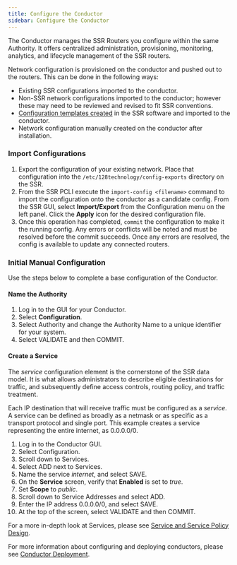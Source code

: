 ```yaml
---
title: Configure the Conductor
sidebar: Configure the Conductor
---
```

 
The Conductor manages the SSR Routers you configure within the same Authority. It offers centralized administration, provisioning, monitoring, analytics, and lifecycle management of the SSR routers. 

Network configuration is provisioned on the conductor and pushed out to the routers. This can be done in the following ways:

- Existing SSR configurations imported to the conductor. 
- Non-SSR network configurations imported to the conductor; however these may need to be reviewed and revised to fit SSR conventions.
- [Configuration templates created](config_templates.md) in the SSR software and imported to the conductor.
- Network configuration manually created on the conductor after installation. 

### Import Configurations

1. Export the configuration of your existing network. Place that configuration into the `/etc/128technology/config-exports` directory on the SSR.
2. From the SSR PCLI execute the `import-config <filename>` command to import the configuration onto the conductor as a candidate config.
	From the SSR GUI, select **Import/Export** from the Configuration menu on the left panel.
	Click the **Apply** icon for the desired configuration file. 
3. Once this operation has completed, `commit` the configuration to make it the running config. Any errors or conflicts will be noted and must be resolved before the commit succeeds. Once any errors are resolved, the config is available to update any connected routers. 

### Initial Manual Configuration

Use the steps below to complete a base configuration of the Conductor.

#### Name the Authority
1. Log in to the GUI for your Conductor.
2. Select **Configuration**.
3. Select Authority and change the Authority Name to a unique identifier for your system.
4. Select VALIDATE and then COMMIT.

#### Create a Service
The *service* configuration element is the cornerstone of the SSR data model. It is what allows administrators to describe eligible destinations for traffic, and subsequently define access controls, routing policy, and traffic treatment. 

Each IP destination that will receive traffic must be configured as a *service*. A service can be defined as broadly as a netmask or as specific as a transport protocol and single port. This example creates a service representing the entire internet, as 0.0.0.0/0.

1.	Log in to the Conductor GUI.
2.	Select Configuration.
3.	Scroll down to Services.
4.	Select ADD next to Services.
5.	Name the service *internet*, and select SAVE.
6.	On the **Service** screen, verify that **Enabled** is set to *true*.
7.  Set **Scope** to *public*.
8.  Scroll down to Service Addresses and select ADD.
9.  Enter the IP address 0.0.0.0/0, and select SAVE.
10. At the top of the screen, select VALIDATE and then COMMIT. 

For a more in-depth look at Services, please see [Service and Service Policy Design](bcp_service_and_service_policy_design.md).

For more information about configuring and deploying conductors, please see [Conductor Deployment](bcp_conductor_deployment.md).

